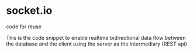 # socket.io
code for reuse


This is the code snippet to enable realtime bidirectional data flow between the database and the client using the server as the intermediary (REST api)
